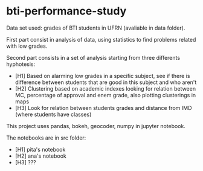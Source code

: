 # bti-performance-study

Data set used: grades of BTI students in UFRN (avaliable in data folder).

First part consist in analysis of data, using statistics to find problems related with low grades.

Second part consists in a set of analysis starting from three differents hyphotesis:
- [H1] Based on alarming low grades in a specific subject, see if there is difference between students that are good in this subject and who aren't
- [H2] Clustering based on academic indexes looking for relation between MC, percentage of approval and enem grade, also plotting clusterings in maps
- [H3] Look for relation between students grades and distance from IMD (where students have classes)

This project uses pandas, bokeh, geocoder, numpy in jupyter notebook.

The notebooks are in src folder: 
- [H1] pita's notebook
- [H2] ana's notebook
- [H3] ???

